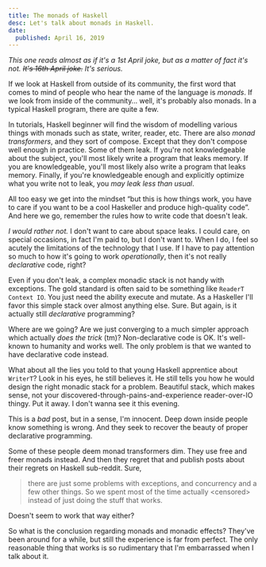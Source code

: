 ```yaml
---
title: The monads of Haskell
desc: Let's talk about monads in Haskell.
date:
  published: April 16, 2019
---
```


*This one reads almost as if it's a 1st April joke, but as a matter of fact
it's not. ~~It's 16th April joke.~~ It's serious.*

If we look at Haskell from outside of its community, the first word that
comes to mind of people who hear the name of the language is *monads*. If we
look from inside of the community… well, it's probably also monads. In a
typical Haskell program, there are quite a few.

In tutorials, Haskell beginner will find the wisdom of modelling various
things with monads such as state, writer, reader, etc. There are also *monad
transformers*, and they sort of compose. Except that they don't compose well
enough in practice. Some of them leak. If you're not knowledgeable about the
subject, you'll most likely write a program that leaks memory. If you are
knowledgeable, you'll most likely also write a program that leaks memory.
Finally, if you're knowledgeable enough and explicitly optimize what you
write not to leak, you *may leak less than usual*.

All too easy we get into the mindset “but this is how things work, you have
to care if you want to be a cool Haskeller and produce high-quality code”.
And here we go, remember the rules how to write code that doesn't leak.

*I would rather not.* I don't want to care about space leaks. I could care,
on special occasions, in fact I'm paid to, but I don't want to. When I do, I
feel so acutely the limitations of the technology that I use. If I have to
pay attention so much to how it's going to work *operationally*, then it's
not really *declarative* code, right?

Even if you don't leak, a complex monadic stack is not handy with
exceptions. The gold standard is often said to be something like `ReaderT
Context IO`. You just need the ability execute and mutate. As a Haskeller
I'll favor this simple stack over almost anything else. Sure. But again, is
it actually still *declarative* programming?

Where are we going? Are we just converging to a much simpler approach which
actually *does the trick* (tm)? Non-declarative code is OK. It's well-known
to humanity and works well. The only problem is that we wanted to have
declarative code instead.

What about all the lies you told to that young Haskell apprentice about
`WriterT`? Look in his eyes, he still believes it. He still tells you how he
would design the right monadic stack for a problem. Beautiful stack, which
makes sense, not your discovered-through-pains-and-experience reader-over-IO
thingy. Put it away. I don't wanna see it this evening.

This is a *bad* post, but in a sense, I'm innocent. Deep down inside people
know something is wrong. And they seek to recover the beauty of proper
declarative programming.

Some of these people deem monad transformers dim. They use free and freer
monads instead. And then they regret that and publish posts about their
regrets on Haskell sub-reddit. Sure,

> there are just some problems with exceptions, and concurrency and a few
  other things. So we spent most of the time actually \<censored\> instead
  of just doing the stuff that works.

Doesn't seem to work that way either?

So what is the conclusion regarding monads and monadic effects? They've been
around for a while, but still the experience is far from perfect. The only
reasonable thing that works is so rudimentary that I'm embarrassed when I
talk about it.
